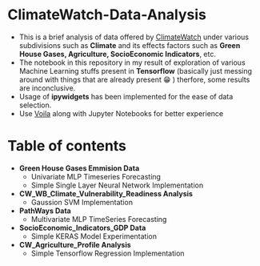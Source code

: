 # ClimateWatch-Data-Analysis
  - This is a brief analysis of data offered by [ClimateWatch](https://www.climatewatchdata.org/data-explorer) under various subdivisions such as **Climate** and its effects factors such as **Green House Gases, Agriculture, SocioEconomic Indicators**, etc.
  - The notebook in this repository in my result of exploration of various Machine Learning stuffs present in **Tensorflow** (basically just messing around with things that are already present :grin: ) therfore, some results are inconclusive.
  - Usage of **ipywidgets** has been implemented for the ease of data selection.
  - Use [Voila](https://pypi.org/project/voila/) along with Jupyter Notebooks for better experience

# Table of contents
- **Green House Gases Emmision Data**
  - Univariate MLP Timeseries Forecasting
  - Simple Single Layer Neural Network Implementation
- **CW_WB_Climate_Vulnerability_Readiness Analysis**
  - Gaussion SVM Implementation
- **PathWays Data**
  - Multivariate MLP TimeSeries Forecasting
- **SocioEconomic_Indicators_GDP Data**
  - Simple KERAS Model Experimentation
- **CW_Agriculture_Profile Analysis**
  - Simple Tensorflow Regression Implementation
